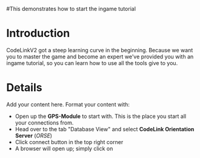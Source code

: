 #This demonstrates how to start the ingame tutorial

# Introduction #

CodeLinkV2 got a steep learning curve in the beginning. Because we want you to master the game and become an expert we've provided you with an ingame tutorial, so you can learn how to use all the tools give to you.


# Details #

Add your content here.  Format your content with:
  * Open up the **GPS-Module** to start with. This is the place you start all your connections from.
  * Head over to the tab "Database View" and select **CodeLink Orientation Server** (_ORSE_)
  * Click connect button in the top right corner
  * A browser will open up; simply click on